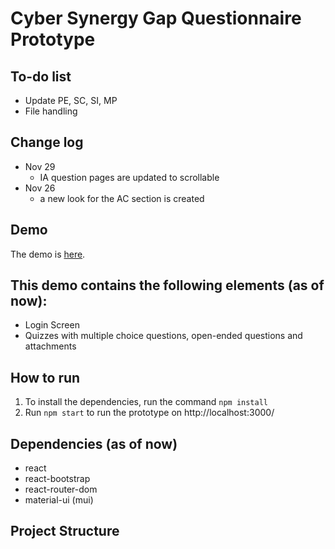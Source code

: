# Cyber Synergy Gap Questionnaire Prototype

## To-do list  
* Update PE, SC, SI, MP
* File handling

## Change log 
* Nov 29
  - IA question pages are updated to scrollable
* Nov 26  
  - a new look for the AC section is created
 
## Demo
The demo is [here](https://google.com).

## This demo contains the following elements (as of now):
- Login Screen
- Quizzes with multiple choice questions, open-ended questions and attachments

## How to run
1. To install the dependencies, run the command `npm install`
2. Run `npm start` to run the prototype on http://localhost:3000/

## Dependencies (as of now)
- react
- react-bootstrap
- react-router-dom
- material-ui (mui)

## Project Structure
